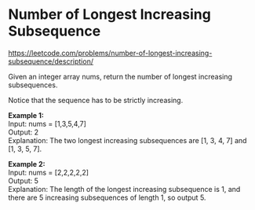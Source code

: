 # Number of Longest Increasing Subsequence
https://leetcode.com/problems/number-of-longest-increasing-subsequence/description/

Given an integer array nums, return the number of longest increasing subsequences.

Notice that the sequence has to be strictly increasing.

<b>Example 1:</b>\
Input: nums = [1,3,5,4,7]\
Output: 2\
Explanation: The two longest increasing subsequences are [1, 3, 4, 7] and [1, 3, 5, 7].

<b>Example 2:</b>\
Input: nums = [2,2,2,2,2]\
Output: 5\
Explanation: The length of the longest increasing subsequence is 1, and there are 5 increasing subsequences of length 1, so output 5.